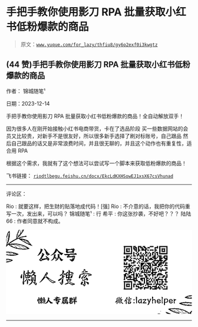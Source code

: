 # 手把手教你使用影刀 RPA 批量获取小红书低粉爆款的商品

> 原文：[`www.yuque.com/for_lazy/thfiu8/gy6o2exf0i3kwgtz`](https://www.yuque.com/for_lazy/thfiu8/gy6o2exf0i3kwgtz)

## (44 赞)手把手教你使用影刀 RPA 批量获取小红书低粉爆款的商品

作者： 锦城随笔¹

日期：2023-12-14

手把手教你使用影刀 RPA 批量获取小红书低粉爆款的商品！全自动解放双手！

因为很多人在刚开始接触小红书电商带货，卡在了选品阶段
买一些数据网站的会员又比较贵，对新手不是很友好，所以很多新手选择了刷对标账号，自己跟品
然后自己跟品的话又是非常浪费时间，并且很无聊的，并且这个动作也有重复性，适合用 RPA

根据这个需求，我就有了这个想法可以尝试写一个脚本来获取低粉爆款的商品！

飞书链接：
[`riodtlbegu.feishu.cn/docx/EkcLdKXHSowEJ1xsX67csVhunad`](https://riodtlbegu.feishu.cn/docx/EkcLdKXHSowEJ1xsX67csVhunad)

* * *

评论区：

Rio : 就要这样，把生财的贴落地成代码！[强]
Rio : 不介意的话，我把你的代码重写一次，发出来，可以吗？
锦城随笔¹ : 行
希平 : 你这张抄袭，不好吧？？？
陆陆 66 : 作者同意就不构成。

![](img/21de372a77ea1f441c613f7316831ae1.png)

* * *